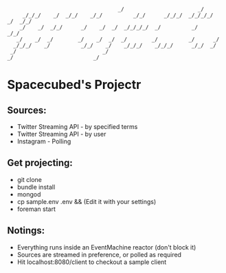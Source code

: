                                         _/                        _/             
         _/_/_/    _/  _/_/    _/_/          _/_/      _/_/_/  _/_/_/_/  _/  _/_/
        _/    _/  _/_/      _/    _/  _/  _/_/_/_/  _/          _/      _/_/     
       _/    _/  _/        _/    _/  _/  _/        _/          _/      _/        
      _/_/_/    _/          _/_/    _/    _/_/_/    _/_/_/      _/_/  _/         
     _/                            _/                                            
    _/                          _/                                               


Spacecubed's Projectr
=====================

Sources:
-------
- Twitter Streaming API - by specified terms
- Twitter Streaming API - by user
- Instagram - Polling

Get projecting:
--------------
- git clone
- bundle install
- mongod
- cp sample.env .env && (Edit it with your settings)
- foreman start

Notings:
-------
- Everything runs inside an EventMachine reactor (don't block it)
- Sources are streamed in preference, or polled as required
- Hit localhost:8080/client to checkout a sample client
